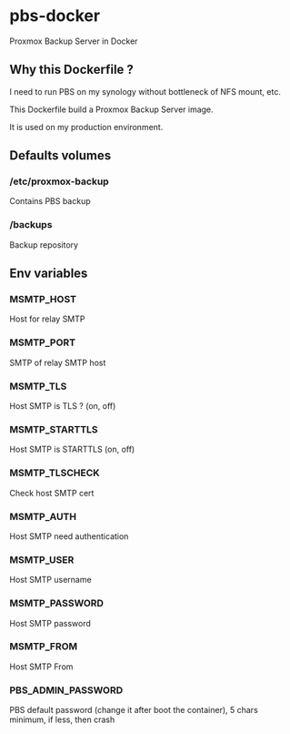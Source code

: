 # pbs-docker
Proxmox Backup Server in Docker

## Why this Dockerfile ?
I need to run PBS on my synology without bottleneck of NFS mount, etc.

This Dockerfile build a Proxmox Backup Server image.

It is used on my production environment.

## Defaults volumes

### /etc/proxmox-backup
Contains PBS backup

### /backups
Backup repository

## Env variables

### MSMTP_HOST
Host for relay SMTP
### MSMTP_PORT
SMTP of relay SMTP host
### MSMTP_TLS
Host SMTP is TLS ? (on, off)
### MSMTP_STARTTLS
Host SMTP is STARTTLS (on, off)
### MSMTP_TLSCHECK
Check host SMTP cert
### MSMTP_AUTH
Host SMTP need authentication
### MSMTP_USER
Host SMTP username
### MSMTP_PASSWORD
Host SMTP password
### MSMTP_FROM
Host SMTP From
### PBS_ADMIN_PASSWORD
PBS default password (change it after boot the container), 5 chars minimum, if less, then crash
